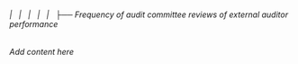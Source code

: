 ###### |   |   |   |   |   ├── Frequency of audit committee reviews of external auditor performance

*Add content here*